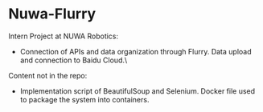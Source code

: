 # Nuwa-Flurry
Intern Project at NUWA Robotics:
* Connection of APIs and data organization through Flurry. Data upload and connection to Baidu Cloud.\

Content not in the repo: 
* Implementation script of BeautifulSoup and Selenium. Docker file used to package the system into containers.
